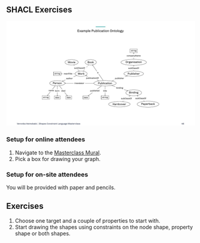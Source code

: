 ## SHACL Exercises

![Example Publication Ontology](https://github.com/veleda/shacl-masterclass/blob/main/data/KGC%202023/pub.jpg)

### Setup for online attendees
1. Navigate to the [Masterclass Mural](https://app.mural.co/t/insightanddata2452/m/insightanddata2452/1683266807225/0c6f732982e9e4a8d91617f51e7f5e90b9b6622f?sender=u991451fe02d02df8927f1239).
2. Pick a box for drawing your graph.

### Setup for on-site attendees
You will be provided with paper and pencils. 

## Exercises
1. Choose one target and a couple of properties to start with.
2. Start drawing the shapes using constraints on the node shape, property shape or both shapes.


